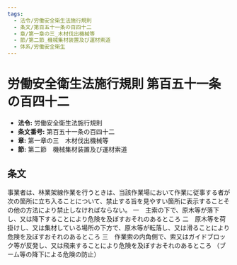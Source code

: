 ```yaml
---
tags:
  - 法令/労働安全衛生法施行規則
  - 条文/第百五十一条の百四十二
  - 章/第一章の三_木材伐出機械等
  - 節/第二節_機械集材装置及び運材索道
  - 体系/労働安全衛生
---
```

# 労働安全衛生法施行規則 第百五十一条の百四十二

- **法令:** 労働安全衛生法施行規則
- **条文番号:** 第百五十一条の百四十二
- **章:** 第一章の三　木材伐出機械等
- **節:** 第二節　機械集材装置及び運材索道

## 条文
事業者は、林業架線作業を行うときは、当該作業場において作業に従事する者が次の箇所に立ち入ることについて、禁止する旨を見やすい箇所に表示することその他の方法により禁止しなければならない。
一　主索の下で、原木等が落下し、又は降下することにより危険を及ぼすおそれのあるところ
二　原木等を荷掛けし、又は集材している場所の下方で、原木等が転落し、又は滑ることにより危険を及ぼすおそれのあるところ
三　作業索の内角側で、索又はガイドブロック等が反発し、又は飛来することにより危険を及ぼすおそれのあるところ
（ブーム等の降下による危険の防止）

